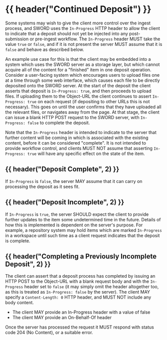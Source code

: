 # {{ header("Continued Deposit") }}

Some systems may wish to give the client more control over the ingest process, and SWORD uses the `In-Progress` HTTP header to allow the 
client to indicate that a deposit should not yet be injected into any post-submission or pre-ingest workflow. The `In-Progress` header MUST 
take the value `true` or `false`, and if it is not present the server MUST assume that it is `false` and behave as described below.

An example use case for this is that the client may be embedded into a system which uses the SWORD server as a storage layer, but which 
cannot acquire all of the content for a "finished" item in one deposit operation. Consider a user-facing system which encourages users to 
upload files one at a time through some web interface, which causes each file to be directly deposited onto the SWORD server. At the start 
of the deposit the client asserts that deposit is `In-Progress: true`, and then proceeds to upload files. If uploading them to the 
Object-URL the client continues to assert `In-Progress: true` on each request (if depositing to other URLs this is not necessary). This 
goes on until the user confirms that they have uploaded all the relevant files, or navigates away from the page. At that stage, the client 
can issue a blank HTTP POST request to the SWORD server, with `In-Progress: false` to complete the deposit.

Note that the `In-Progress` header is intended to indicate to the server that further content will be coming in which is associated with 
the existing content, before it can be considered "complete". It is not intended to provide workflow control, and clients MUST NOT assume 
that asserting `In-Progress: true` will have any specific effect on the state of the item.

## {{ header("Deposit Complete", 2) }}

If `In-Progress` is `false`, the server MAY assume that it can carry on processing the deposit as it sees fit.

## {{ header("Deposit Incomplete", 2) }}

If `In-Progress` is `true`, the server SHOULD expect the client to provide further updates to the item some undetermined time in the future. 
Details of how this is implemented is dependent on the server's purpose. For example, a repository system may hold items which are marked 
`In-Progress` in a workspace until such time as a client request indicates that the deposit is complete.

## {{ header("Completing a Previously Incomplete Deposit", 2) }}

The client can assert that a deposit process has completed by issuing an HTTP POST to the Object-URL with a blank request body and with the 
`In-Progress` header set to `false` (it may simply omit the header altogether too, as this is treated as `In-Progress: false` by the 
server). The client MAY specify a `Content-Length: 0` HTTP header, and MUST NOT include any body content.

* The client MAY provide an In-Progress header with a value of false
* The client MAY provide an On-Behalf-Of header

Once the server has processed the request it MUST respond with status code 204 (No Content), or a suitable error.
